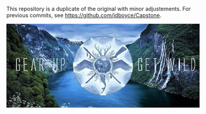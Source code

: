 This repository is a duplicate of the original with minor adjustements. For previous commits, see https://github.com/jdboyce/Capstone.


![alt text](https://github.com/jdboyce/JungleBoyGear/blob/master/src/Presentation/Nop.Web/Themes/X20/Content/theme/images/Old%20Backgrounds/1BACKGROUND.jpg)

